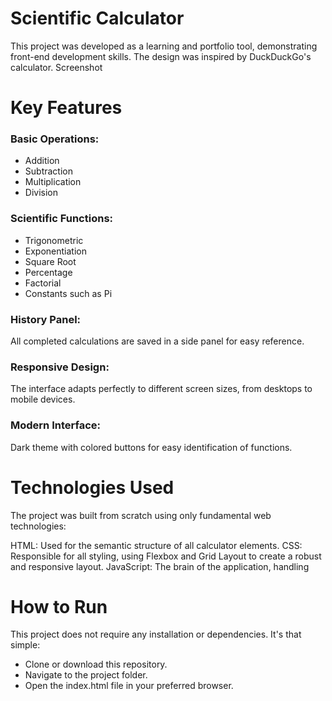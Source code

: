 # Scientific Calculator

This project was developed as a learning and portfolio tool, demonstrating front-end development skills. The design was inspired by DuckDuckGo's calculator.
Screenshot

# Key Features
### Basic Operations:

- Addition
- Subtraction
- Multiplication
- Division

### Scientific Functions:

- Trigonometric
- Exponentiation
- Square Root
- Percentage
- Factorial
- Constants such as Pi

### History Panel:

All completed calculations are saved in a side panel for easy reference.

### Responsive Design:

The interface adapts perfectly to different screen sizes, from desktops to mobile devices.

### Modern Interface:

Dark theme with colored buttons for easy identification of functions.

# Technologies Used
The project was built from scratch using only fundamental web technologies:

HTML: Used for the semantic structure of all calculator elements.
CSS: Responsible for all styling, using Flexbox and Grid Layout to create a robust and responsive layout.
JavaScript: The brain of the application, handling

# How to Run

This project does not require any installation or dependencies. It's that simple:

- Clone or download this repository.
- Navigate to the project folder.
- Open the index.html file in your preferred browser.
